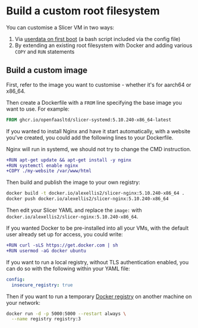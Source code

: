 # Build a custom root filesystem

You can customise a Slicer VM in two ways:

1. Via [userdata on first boot](/tasks/userdata) (a bash script included via the config file)
2. By extending an existing root filesystem with Docker and adding various `COPY` and `RUN` statements

## Build a custom image

First, refer to the image you want to customise - whether it's for aarch64 or x86_64.

Then create a Dockerfile with a `FROM` line specifying the base image you want to use. For example:

```Dockerfile
FROM ghcr.io/openfaasltd/slicer-systemd:5.10.240-x86_64-latest
```

If you wanted to install Nginx and have it start automatically, with a website you've created, you could add the following lines to your Dockerfile.

Nginx will run in systemd, we should not try to change the CMD instruction.

```diff
+RUN apt-get update && apt-get install -y nginx
+RUN systemctl enable nginx
+COPY ./my-website /var/www/html
```

Then build and publish the image to your own registry:

```bash
docker build -t docker.io/alexellis2/slicer-nginx:5.10.240-x86_64 .
docker push docker.io/alexellis2/slicer-nginx:5.10.240-x86_64
```

Then edit your Slicer YAML and replace the `image:` with `docker.io/alexellis2/slicer-nginx:5.10.240-x86_64`.

If you wanted Docker to be pre-installed into all your VMs, with the default user already set up for access, you could write:

```diff
+RUN curl -sLS https://get.docker.com | sh
+RUN usermod -aG docker ubuntu
```

If you want to run a local registry, without TLS authentication enabled, you can do so with the following within your YAML file:

```yaml
config:
  insecure_registry: true
```

Then if you want to run a temporary [Docker registry](https://hub.docker.com/_/registry) on another machine on your network:

```bash
docker run -d -p 5000:5000 --restart always \
  --name registry registry:3
```
